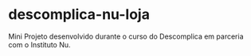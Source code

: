 # descomplica-nu-loja
Mini Projeto desenvolvido durante o curso do Descomplica em parceria com o Instituto Nu.
